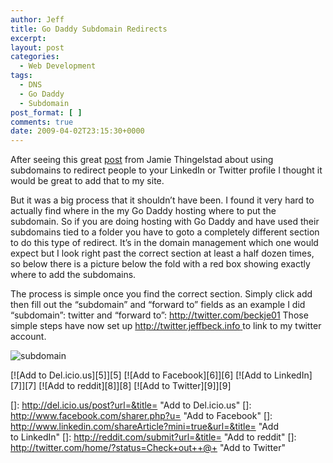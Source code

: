 ```yaml
---
author: Jeff
title: Go Daddy Subdomain Redirects
excerpt:
layout: post
categories:
  - Web Development
tags:
  - DNS
  - Go Daddy
  - Subdomain
post_format: [ ]
comments: true
date: 2009-04-02T23:15:30+0000
---
```

After seeing this great [post][1] from Jamie Thingelstad about using subdomains to redirect people to your LinkedIn or Twitter profile I thought it would be great to add that to my site.

But it was a big process that it shouldn’t have been. I found it very hard to actually find where in the my Go Daddy hosting where to put the subdomain. So if you are doing hosting with Go Daddy and have used their subdomains tied to a folder you have to goto a completely different section to do this type of redirect. It’s in the domain management which one would expect but I look right past the correct section at least a half dozen times, so below there is a picture below the fold with a red box showing exactly where to add the subdomains.

The process is simple once you find the correct section. Simply click add then fill out the “subdomain” and “forward to” fields as an example I did “subdomain”: twitter and “forward to”: http://twitter.com/beckje01 Those simple steps have now set up [ http://twitter.jeffbeck.info ][2] to link to my twitter account.


![subdomain][3]



[![Add to Del.icio.us][5]][5] [![Add to Facebook][6]][6] [![Add to LinkedIn][7]][7] [![Add to reddit][8]][8] [![Add to Twitter][9]][9]

 [1]: http://www.thingelstad.com/friendly-social-urls-using-redirects/
 [2]: http://twitter.jeffbeck.info
 [3]: http://jeffbeck.info/blog/wp-content/uploads/2009/04/subdomain-1024x440.jpg "subdomain"
 []: http://del.icio.us/post?url=&title= "Add to Del.icio.us"
 []: http://www.facebook.com/sharer.php?u= "Add to Facebook"
 []: http://www.linkedin.com/shareArticle?mini=true&url=&title= "Add to LinkedIn"
 []: http://reddit.com/submit?url=&title= "Add to reddit"
 []: http://twitter.com/home/?status=Check+out++@+ "Add to Twitter"
